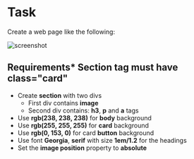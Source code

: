 # Task
Create a web page like the following:

![screenshot](https://user-images.githubusercontent.com/85792514/170859441-11a1279f-bec2-4cf0-a0ea-96041d937a09.jpg)

## Requirements* Section tag must have class="card"
* Create **section** with two divs
    * First div contains **image**
    * Second div contains: **h3**, **p** and **a** tags
* Use **rgb(238, 238, 238)** for **body** background
* Use **rgb(255, 255, 255)** for **card** background
* Use **rgb(0, 153, 0)** for card **button** background
* Use font **Georgia**, **serif** with size **1em/1.2** for the headings
* Set the **image position** property to **absolute**